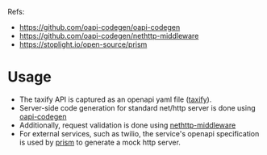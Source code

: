 
Refs: 
 - https://github.com/oapi-codegen/oapi-codegen
 - https://github.com/oapi-codegen/nethttp-middleware
 - https://stoplight.io/open-source/prism

# Usage
 - The taxify API is captured as an openapi yaml file ([taxify](../openapi/api.yaml)).
 - Server-side code generation for standard net/http server is done using [oapi-codegen](https://github.com/oapi-codegen/oapi-codegen) 
 - Additionally, request validation is done using [nethttp-middleware](https://github.com/oapi-codegen/nethttp-middleware)
 - For external services, such as twilio, the service's openapi specification is used by [prism](https://stoplight.io/open-source/prism) to generate a mock http server.
